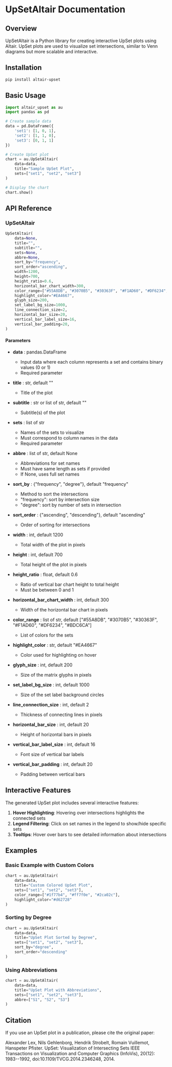# UpSetAltair Documentation

## Overview

UpSetAltair is a Python library for creating interactive UpSet plots using Altair. UpSet plots are used to visualize set intersections, similar to Venn diagrams but more scalable and interactive.

## Installation

```bash
pip install altair-upset
```

## Basic Usage

```python
import altair_upset as au
import pandas as pd

# Create sample data
data = pd.DataFrame({
    'set1': [1, 0, 1],
    'set2': [1, 1, 0],
    'set3': [0, 1, 1]
})

# Create UpSet plot
chart = au.UpSetAltair(
    data=data,
    title="Sample UpSet Plot",
    sets=["set1", "set2", "set3"]
)

# Display the chart
chart.show()
```

## API Reference

### UpSetAltair

```python
UpSetAltair(
    data=None,
    title="",
    subtitle="",
    sets=None,
    abbre=None,
    sort_by="frequency",
    sort_order="ascending",
    width=1200,
    height=700,
    height_ratio=0.6,
    horizontal_bar_chart_width=300,
    color_range=["#55A8DB", "#3070B5", "#30363F", "#F1AD60", "#DF6234", "#BDC6CA"],
    highlight_color="#EA4667",
    glyph_size=200,
    set_label_bg_size=1000,
    line_connection_size=2,
    horizontal_bar_size=20,
    vertical_bar_label_size=16,
    vertical_bar_padding=20,
)
```

#### Parameters

- **data** : pandas.DataFrame
  - Input data where each column represents a set and contains binary values (0 or 1)
  - Required parameter

- **title** : str, default ""
  - Title of the plot

- **subtitle** : str or list of str, default ""
  - Subtitle(s) of the plot

- **sets** : list of str
  - Names of the sets to visualize
  - Must correspond to column names in the data
  - Required parameter

- **abbre** : list of str, default None
  - Abbreviations for set names
  - Must have same length as sets if provided
  - If None, uses full set names

- **sort_by** : {"frequency", "degree"}, default "frequency"
  - Method to sort the intersections
  - "frequency": sort by intersection size
  - "degree": sort by number of sets in intersection

- **sort_order** : {"ascending", "descending"}, default "ascending"
  - Order of sorting for intersections

- **width** : int, default 1200
  - Total width of the plot in pixels

- **height** : int, default 700
  - Total height of the plot in pixels

- **height_ratio** : float, default 0.6
  - Ratio of vertical bar chart height to total height
  - Must be between 0 and 1

- **horizontal_bar_chart_width** : int, default 300
  - Width of the horizontal bar chart in pixels

- **color_range** : list of str, default ["#55A8DB", "#3070B5", "#30363F", "#F1AD60", "#DF6234", "#BDC6CA"]
  - List of colors for the sets

- **highlight_color** : str, default "#EA4667"
  - Color used for highlighting on hover

- **glyph_size** : int, default 200
  - Size of the matrix glyphs in pixels

- **set_label_bg_size** : int, default 1000
  - Size of the set label background circles

- **line_connection_size** : int, default 2
  - Thickness of connecting lines in pixels

- **horizontal_bar_size** : int, default 20
  - Height of horizontal bars in pixels

- **vertical_bar_label_size** : int, default 16
  - Font size of vertical bar labels

- **vertical_bar_padding** : int, default 20
  - Padding between vertical bars

## Interactive Features

The generated UpSet plot includes several interactive features:

1. **Hover Highlighting**: Hovering over intersections highlights the connected sets
2. **Legend Filtering**: Click on set names in the legend to show/hide specific sets
3. **Tooltips**: Hover over bars to see detailed information about intersections

## Examples

### Basic Example with Custom Colors

```python
chart = au.UpSetAltair(
    data=data,
    title="Custom Colored UpSet Plot",
    sets=["set1", "set2", "set3"],
    color_range=["#1f77b4", "#ff7f0e", "#2ca02c"],
    highlight_color="#d62728"
)
```

### Sorting by Degree

```python
chart = au.UpSetAltair(
    data=data,
    title="UpSet Plot Sorted by Degree",
    sets=["set1", "set2", "set3"],
    sort_by="degree",
    sort_order="descending"
)
```

### Using Abbreviations

```python
chart = au.UpSetAltair(
    data=data,
    title="UpSet Plot with Abbreviations",
    sets=["set1", "set2", "set3"],
    abbre=["S1", "S2", "S3"]
)
```

## Citation

If you use an UpSet plot in a publication, please cite the original paper:

Alexander Lex, Nils Gehlenborg, Hendrik Strobelt, Romain Vuillemot, Hanspeter Pfister. UpSet: Visualization of Intersecting Sets IEEE Transactions on Visualization and Computer Graphics (InfoVis), 20(12): 1983--1992, doi:10.1109/TVCG.2014.2346248, 2014. 